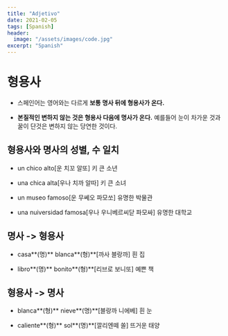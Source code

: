 ```yaml
---
title: "Adjetivo"
date: 2021-02-05
tags: [Spanish]
header:
  image: "/assets/images/code.jpg"
excerpt: "Spanish"
---
```


# 형용사

* 스페인어는 영어와는 다르게 **보통 명사 뒤에 형용사가 온다.**

* **본질적인 변하지 않는 것은 형용사 다음에 명사가 온다.** 예를들어 눈이 차가운 것과 꿀이 단것은 변하지 않는 당연한 것이다.



## 형용사와 명사의 성별, 수 일치

* un chico alto[운 치꼬 알또] 키 큰 소년

* una chica alta[우나 치까 알따] 키 큰 소녀

* un museo famoso[운 무쎄오 파모쏘] 유명한 박물관

* una nuiversidad famosa[우나 우니베르씨닫 파모싸] 유명한 대학교



## 명사 -> 형용사

* casa**(명)** blanca**(형)**[까사 블랑까] 흰 집

* libro**(명)** bonito**(형)**[리브로 보니또] 예쁜 책



## 형용사 -> 명사

* blanca**(형)** nieve**(명)**[블랑까 니에베] 흰 눈

* caliente**(형)** sol**(명)**[깔리엔떼 쏠] 뜨거운 태양